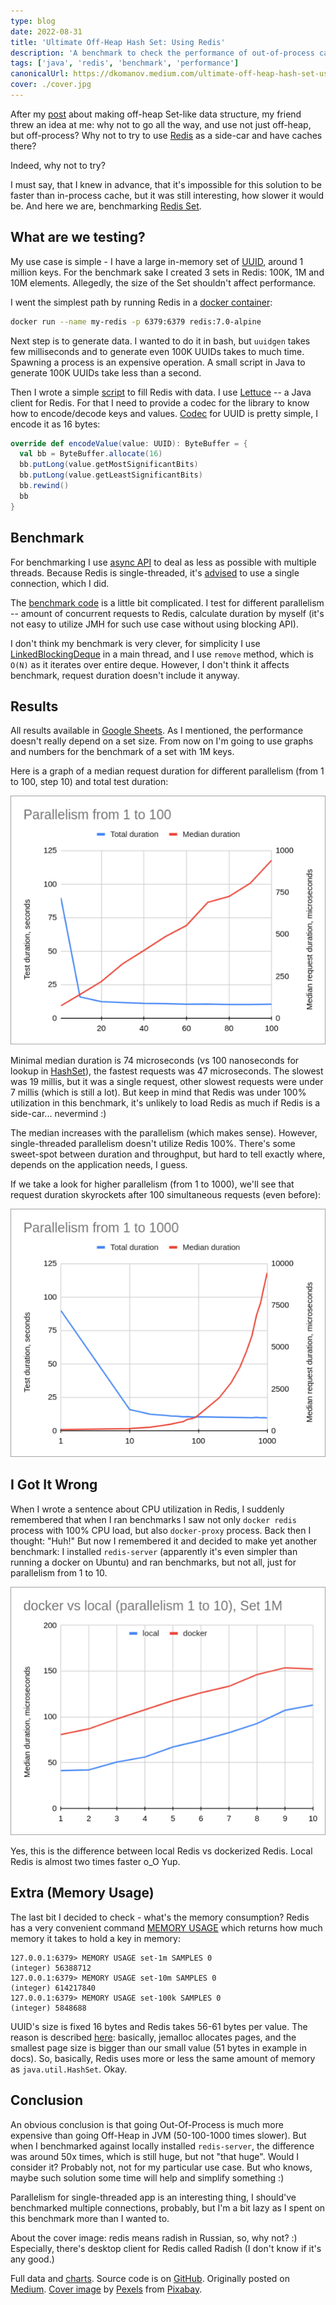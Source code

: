 ```yaml
---
type: blog
date: 2022-08-31
title: 'Ultimate Off-Heap Hash Set: Using Redis'
description: 'A benchmark to check the performance of out-of-process cache in Redis to potentially replace in-process cache'
tags: ['java', 'redis', 'benchmark', 'performance']
canonicalUrl: https://dkomanov.medium.com/ultimate-off-heap-hash-set-using-redis-53f9d4e11aae
cover: ./cover.jpg
---
```


After my [post](/p/replacing-hash-set-with-sorted-array-in-java) about making off-heap Set-like data structure, my friend threw an idea at me: why not to go all the way, and use not just off-heap, but off-process? Why not to try to use [Redis](https://redis.io/) as a side-car and have caches there?

Indeed, why not to try?

I must say, that I knew in advance, that it's impossible for this solution to be faster than in-process cache, but it was still interesting, how slower it would be. And here we are, benchmarking [Redis Set](https://redis.io/docs/data-types/#sets).

## What are we testing?

My use case is simple - I have a large in-memory set of [UUID](https://cr.openjdk.java.net/~iris/se/17/latestSpec/api/java.base/java/util/UUID.html), around 1 million keys. For the benchmark sake I created 3 sets in Redis: 100K, 1M and 10M elements. Allegedly, the size of the Set shouldn't affect performance.

I went the simplest path by running Redis in a [docker container](https://hub.docker.com/_/redis):
```bash
docker run --name my-redis -p 6379:6379 redis:7.0-alpine
```

Next step is to generate data. I wanted to do it in bash, but `uuidgen` takes few milliseconds and to generate even 100K UUIDs takes to much time. Spawning a process is an expensive operation. A small script in Java to generate 100K UUIDs take less than a second.

Then I wrote a simple [script](https://github.com/dkomanov/stuff/blob/master/src/com/komanov/redis/bin/DataFiller.scala) to fill Redis with data. I use [Lettuce](https://lettuce.io/) -- a Java client for Redis. For that I need to provide a codec for the library to know how to encode/decode keys and values. [Codec](https://github.com/dkomanov/stuff/blob/master/src/com/komanov/redis/StringUuidCodec.scala) for UUID is pretty simple, I encode it as 16 bytes:

```scala
override def encodeValue(value: UUID): ByteBuffer = {
  val bb = ByteBuffer.allocate(16)
  bb.putLong(value.getMostSignificantBits)
  bb.putLong(value.getLeastSignificantBits)
  bb.rewind()
  bb
}
```

## Benchmark

For benchmarking I use [async API](https://github.com/lettuce-io/lettuce-core/wiki/Asynchronous-API) to deal as less as possible with multiple threads. Because Redis is single-threaded, it's [advised](https://github.com/lettuce-io/lettuce-core/wiki/Connection-Pooling) to use a single connection, which I did.

The [benchmark code](https://github.com/dkomanov/stuff/blob/master/src/com/komanov/redis/perf/PerfTester.java) is a little bit complicated. I test for different parallelism -- amount of concurrent requests to Redis, calculate duration by myself (it's not easy to utilize JMH for such use case without using blocking API).

I don't think my benchmark is very clever, for simplicity I use [LinkedBlockingDeque](https://docs.oracle.com/javase/7/docs/api/java/util/concurrent/LinkedBlockingDeque.html) in a main thread, and I use `remove` method, which is `O(N)` as it iterates over entire deque. However, I don't think it affects benchmark, request duration doesn't include it anyway.

## Results

All results available in [Google Sheets](https://docs.google.com/spreadsheets/d/1D5fhP-rxuxamOl58cGk7yLiLiViZnxWcE71klp6JC3I). As I mentioned, the performance doesn't really depend on a set size. From now on I'm going to use graphs and numbers for the benchmark of a set with 1M keys.

Here is a graph of a median request duration for different parallelism (from 1 to 100, step 10) and total test duration:

![Median request duration by parallelism, microseconds](./set-1m.png)

Minimal median duration is 74 microseconds (vs 100 nanoseconds for lookup in [HashSet](https://cr.openjdk.java.net/~iris/se/17/latestSpec/api/java.base/java/util/HashSet.html)), the fastest requests was 47 microseconds. The slowest was 19 millis, but it was a single request, other slowest requests were under 7 millis (which is still a lot). But keep in mind that Redis was under 100% utilization in this benchmark, it's unlikely to load Redis as much if Redis is a side-car... nevermind :)

The median increases with the parallelism (which makes sense). However, single-threaded parallelism doesn't utilize Redis 100%. There's some sweet-spot between duration and throughput, but hard to tell exactly where, depends on the application needs, I guess.

If we take a look for higher parallelism (from 1 to 1000), we'll see that request duration skyrockets after 100 simultaneous requests (even before):

![Median request duration by parallelism till 1000, microsecond](./set-1m-all.png)

## I Got It Wrong

When I wrote a sentence about CPU utilization in Redis, I suddenly remembered that when I ran benchmarks I saw not only `docker redis` process with 100% CPU load, but also `docker-proxy` process. Back then I thought: "Huh!" But now I remembered it and decided to make yet another benchmark: I installed `redis-server` (apparently it's even simpler than running a docker on Ubuntu) and ran benchmarks, but not all, just for parallelism from 1 to 10.

![Comparison of median request duration: docker vs local](./compare-median.png)

Yes, this is the difference between local Redis vs dockerized Redis. Local Redis is almost two times faster o_O Yup.

## Extra (Memory Usage)

The last bit I decided to check - what's the memory consumption? Redis has a very convenient command [MEMORY USAGE](https://redis.io/commands/memory-usage/) which returns how much memory it takes to hold a key in memory:

```
127.0.0.1:6379> MEMORY USAGE set-1m SAMPLES 0
(integer) 56388712
127.0.0.1:6379> MEMORY USAGE set-10m SAMPLES 0
(integer) 614217840
127.0.0.1:6379> MEMORY USAGE set-100k SAMPLES 0
(integer) 5848688
```

UUID's size is fixed 16 bytes and Redis takes 56-61 bytes per value. The reason is described [here](https://redis.io/commands/memory-usage/): basically, jemalloc allocates pages, and the smallest page size is bigger than our small value (51 bytes in example in docs). So, basically, Redis uses more or less the same amount of memory as `java.util.HashSet`. Okay.

## Conclusion

An obvious conclusion is that going Out-Of-Process is much more expensive than going Off-Heap in JVM (50-100-1000 times slower). But when I benchmarked against locally installed `redis-server`, the difference was around 50x times, which is still huge, but not "that huge". Would I consider it? Probably not, not for my particular use case. But who knows, maybe such solution some time will help and simplify something :)

Parallelism for single-threaded app is an interesting thing, I should've benchmarked multiple connections, probably, but I'm a bit lazy as I spent on this benchmark more than I wanted to.

About the cover image: redis means radish in Russian, so, why not? :) Especially, there's desktop client for Redis called Radish (I don't know if it's any good.)

Full data and [charts](https://docs.google.com/spreadsheets/d/1D5fhP-rxuxamOl58cGk7yLiLiViZnxWcE71klp6JC3I). Source code is on [GitHub](https://github.com/dkomanov/stuff/commit/30101587ec9ecaddcf0e0f706f4565b22e3d5739). Originally posted on [Medium](https://dkomanov.medium.com/ultimate-off-heap-hash-set-using-redis-53f9d4e11aae). [Cover image](https://pixabay.com/photos/agriculture-radish-food-1870017/) by [Pexels](https://pixabay.com/users/pexels-2286921/) from [Pixabay](https://pixabay.com/).
